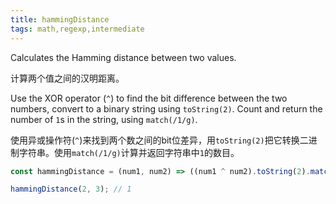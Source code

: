 ```yaml
---
title: hammingDistance
tags: math,regexp,intermediate
---
```


Calculates the Hamming distance between two values.

计算两个值之间的汉明距离。

Use the XOR operator (`^`) to find the bit difference between the two numbers, convert to a binary string using `toString(2)`.
Count and return the number of `1`s in the string, using `match(/1/g)`.

使用异或操作符(`^`)来找到两个数之间的bit位差异，用`toString(2)`把它转换二进制字符串。使用`match(/1/g)`计算并返回字符串中`1`的数目。

```js
const hammingDistance = (num1, num2) => ((num1 ^ num2).toString(2).match(/1/g) || '').length;
```

```js
hammingDistance(2, 3); // 1
```
